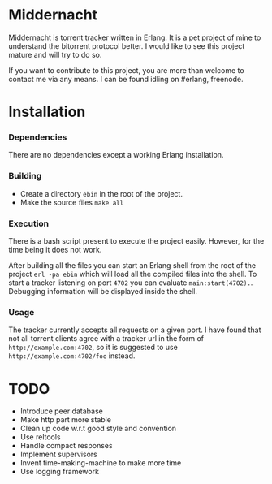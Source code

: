 # Middernacht 

Middernacht is torrent tracker written in Erlang. It is a pet project of mine to
understand the bitorrent protocol better. I would like to see this project
mature and will try to do so.

If you want to contribute to this project, you are more than welcome to contact
me via any means. I can be found idling on #erlang, freenode.

# Installation
### Dependencies
There are no dependencies except a working Erlang installation.

### Building
 - Create a directory `ebin` in the root of the project.
 - Make the source files `make all`

### Execution

There is a bash script present to execute the project easily. However, for the time being it does not work.

After building all the files you can start an Erlang shell from the root of the project `erl -pa ebin` which will load all the compiled files into the shell. To start a tracker listening on port `4702` you can evaluate `main:start(4702).`. Debugging information will be displayed inside the shell.

### Usage

The tracker currently accepts all requests on a given port. I have found that not all torrent clients agree with a tracker url in the form of `http://example.com:4702`, so it is suggested to use `http://example.com:4702/foo` instead.


# TODO

 - Introduce peer database
 - Make http part more stable
 - Clean up code w.r.t good style and convention
 - Use reltools
 - Handle compact responses
 - Implement supervisors
 - Invent time-making-machine to make more time
 - Use logging framework

